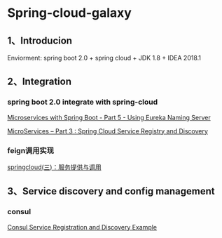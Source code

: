 # Spring-cloud-galaxy

## 1、Introducion

Enviorment: spring boot 2.0 + spring cloud + JDK 1.8 + IDEA 2018.1

## 2、Integration

### spring boot 2.0 integrate with spring-cloud

[Microservices with Spring Boot - Part 5 - Using Eureka Naming Server](http://www.springboottutorial.com/microservices-with-spring-boot-part-5-eureka-naming-server)

[MicroServices – Part 3 : Spring Cloud Service Registry and Discovery
](https://www.javacodegeeks.com/2018/03/microservices-part-3-spring-cloud-service-registry-and-discovery.html)


### feign调用实现

[springcloud(三)：服务提供与调用](http://www.ityouknow.com/springcloud/2017/05/12/eureka-provider-constomer.html)


## 3、Service discovery and config management

### consul

[Consul Service Registration and Discovery Example](https://howtodoinjava.com/spring/spring-cloud/consul-service-registration-discovery/)
